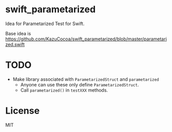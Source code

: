 # swift_parametarized

Idea for Parametarized Test for Swift.

Base idea is https://github.com/KazuCocoa/swift_parametarized/blob/master/parametarized.swift

# TODO
- Make library associated with `ParametarizedStruct` and `parametarized`
    - Anyone can use these only define `ParametarizedStruct`.
    - Call `parametarized()` in `testXXX` methods.

# License
MIT
